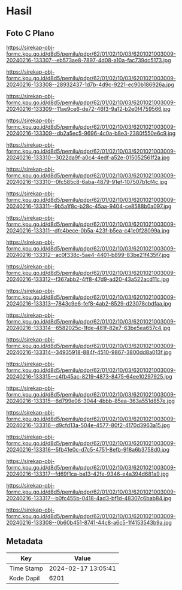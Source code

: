 # Hasil

## Foto C Plano

https://sirekap-obj-formc.kpu.go.id/d8d5/pemilu/pdpr/62/01/02/10/03/6201021003009-20240216-133307--eb573ae8-7897-4d08-a10a-fac739dc5173.jpg

https://sirekap-obj-formc.kpu.go.id/d8d5/pemilu/pdpr/62/01/02/10/03/6201021003009-20240216-133308--28932437-1d7b-4d9c-9221-ec90b186926a.jpg

https://sirekap-obj-formc.kpu.go.id/d8d5/pemilu/pdpr/62/01/02/10/03/6201021003009-20240216-133309--11ae9ce6-de72-46f3-9a12-b2e0f4759566.jpg

https://sirekap-obj-formc.kpu.go.id/d8d5/pemilu/pdpr/62/01/02/10/03/6201021003009-20240216-133309--db2a5ec5-9696-4c0a-b8e3-2380f550e6c9.jpg

https://sirekap-obj-formc.kpu.go.id/d8d5/pemilu/pdpr/62/01/02/10/03/6201021003009-20240216-133310--3022da9f-a0c4-4edf-a52e-015052561f2a.jpg

https://sirekap-obj-formc.kpu.go.id/d8d5/pemilu/pdpr/62/01/02/10/03/6201021003009-20240216-133310--0fc585c8-6aba-4879-91ef-107507b1cf4c.jpg

https://sirekap-obj-formc.kpu.go.id/d8d5/pemilu/pdpr/62/01/02/10/03/6201021003009-20240216-133311--9b5a1f8c-b28c-45aa-9404-ce8588b0a097.jpg

https://sirekap-obj-formc.kpu.go.id/d8d5/pemilu/pdpr/62/01/02/10/03/6201021003009-20240216-133311--dfc4bece-0b5a-423f-b5ea-c41e0f28099a.jpg

https://sirekap-obj-formc.kpu.go.id/d8d5/pemilu/pdpr/62/01/02/10/03/6201021003009-20240216-133312--ac0f338c-5ae4-4401-b899-83be21f435f7.jpg

https://sirekap-obj-formc.kpu.go.id/d8d5/pemilu/pdpr/62/01/02/10/03/6201021003009-20240216-133312--f367abb2-4ff8-47d9-ad20-43a522acd11c.jpg

https://sirekap-obj-formc.kpu.go.id/d8d5/pemilu/pdpr/62/01/02/10/03/6201021003009-20240216-133313--7843c9e6-fef8-4ab2-8529-d23078cbdfaa.jpg

https://sirekap-obj-formc.kpu.go.id/d8d5/pemilu/pdpr/62/01/02/10/03/6201021003009-20240216-133314--6582025c-1fde-481f-82e7-63be5ea657c4.jpg

https://sirekap-obj-formc.kpu.go.id/d8d5/pemilu/pdpr/62/01/02/10/03/6201021003009-20240216-133314--34935918-884f-4510-9867-3800dd8a013f.jpg

https://sirekap-obj-formc.kpu.go.id/d8d5/pemilu/pdpr/62/01/02/10/03/6201021003009-20240216-133315--c4fb45ac-8219-4873-8475-64ee10297925.jpg

https://sirekap-obj-formc.kpu.go.id/d8d5/pemilu/pdpr/62/01/02/10/03/6201021003009-20240216-133315--6d799e06-3044-4bbb-85ea-363a551d857e.jpg

https://sirekap-obj-formc.kpu.go.id/d8d5/pemilu/pdpr/62/01/02/10/03/6201021003009-20240216-133316--d9cfd13a-504e-4577-80f2-4170d3963a15.jpg

https://sirekap-obj-formc.kpu.go.id/d8d5/pemilu/pdpr/62/01/02/10/03/6201021003009-20240216-133316--5fb41e0c-d7c5-4751-8efb-918a6b3758d0.jpg

https://sirekap-obj-formc.kpu.go.id/d8d5/pemilu/pdpr/62/01/02/10/03/6201021003009-20240216-133317--fd69f1ca-ba13-42fe-9346-e4a394d681a9.jpg

https://sirekap-obj-formc.kpu.go.id/d8d5/pemilu/pdpr/62/01/02/10/03/6201021003009-20240216-133317--b0fc455b-0418-4ad3-bf1d-48307c6bab84.jpg

https://sirekap-obj-formc.kpu.go.id/d8d5/pemilu/pdpr/62/01/02/10/03/6201021003009-20240216-133308--0b60b451-8741-44c8-a6c5-1f4153543b9a.jpg


## Metadata

| Key        | Value               |
| ---------- | ------------------- |
| Time Stamp | 2024-02-17 13:05:41 |
| Kode Dapil | 6201                |




